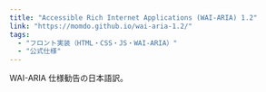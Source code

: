 ```yaml
---
title: "Accessible Rich Internet Applications (WAI-ARIA) 1.2"
link: "https://momdo.github.io/wai-aria-1.2/"
tags:
  - "フロント実装（HTML・CSS・JS・WAI-ARIA）"
  - "公式仕様"
---
```


WAI-ARIA 仕様勧告の日本語訳。
